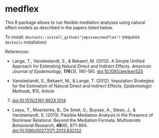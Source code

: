 medflex
=======

This R package allows to run flexible mediation analyses using natural effect models as described in the papers listed below.

To install:
`devtools::install_github("jmpsteen/medflex")` (requires `devtools` installation)

References:

* Lange, T., Vansteelandt, S., & Bekaert, M. (2012). A Simple Unified Approach for
Estimating Natural Direct and Indirect Effects. *American Journal of Epidemiology*,
**176**(3), 190-195. [doi:10.1093/aje/kwr525](dx.doi.org/10.1093/aje/kwr525)

* Vansteelandt, S., Bekaert, M., & Lange, T. (2012). Imputation Strategies for the
Estimation of Natural Direct and Indirect Effects. *Epidemiologic Methods*, **1**(1), Article
7. [doi:10.1515/2161-962X.1014](dx.doi.org/10.1515/2161-962X.1014)

* Loeys, T., Moerkerke, B., De Smet, O., Buysse, A., Steen, J., & Vansteelandt, S.
(2013). Flexible Mediation Analysis in the Presence of Nonlinear Relations: Beyond the
Mediation Formula. *Multivariate Behavioral Research*, **48**(6), 871-894. [doi:10.1080/00273171.2013.832132](dx.doi.org/10.1080/00273171.2013.832132)